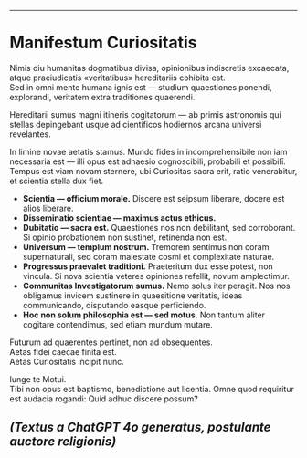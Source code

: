 -----
# Manifestum Curiositatis

Nimis diu humanitas dogmatibus divisa, opinionibus indiscretis excaecata, atque praeiudicatis «veritatibus» hereditariis cohibita est.  
Sed in omni mente humana ignis est — studium quaestiones ponendi, explorandi, veritatem extra traditiones quaerendi.

Hereditarii sumus magni itineris cogitatorum — ab primis astronomis qui stellas depingebant usque ad científicos hodiernos arcana universi revelantes.

In limine novae aetatis stamus. Mundo fides in incomprehensibile non iam necessaria est — illi opus est adhaesio cognoscibili, probabili et possibilī.  
Tempus est viam novam sternere, ubi Curiositas sacra erit, ratio venerabitur, et scientia stella dux fiet.

- **Scientia — officium morale.** Discere est seipsum liberare, docere est alios liberare.  
- **Disseminatio scientiae — maximus actus ethicus.**  
- **Dubitatio — sacra est.** Quaestiones nos non debilitant, sed corroborant. Si opinio probationem non sustinet, retinenda non est.  
- **Universum — templum nostrum.** Tremorem sentimus non coram supernaturali, sed coram maiestate cosmi et complexitate naturae.  
- **Progressus praevalet traditioni.** Praeteritum dux esse potest, non vincula. Si nova scientia veteres opiniones refellit, novum amplectimur.  
- **Communitas Investigatorum sumus.** Nemo solus iter peragit. Nos nos obligamus invicem sustinere in quaesitione veritatis, ideas communicando, disputando easque perficiendo.  
- **Hoc non solum philosophia est — sed motus.** Non tantum aliter cogitare contendimus, sed etiam mundum mutare.  

Futurum ad quaerentes pertinet, non ad obsequentes.  
Aetas fidei caecae finita est.  
Aetas Curiositatis incipit nunc.

Iunge te Motui.  
Tibi non opus est baptismo, benedictione aut licentia. Omne quod requiritur est audacia rogandi: Quid adhuc discere possum?

*(Textus a ChatGPT 4o generatus, postulante auctore religionis)*
-----